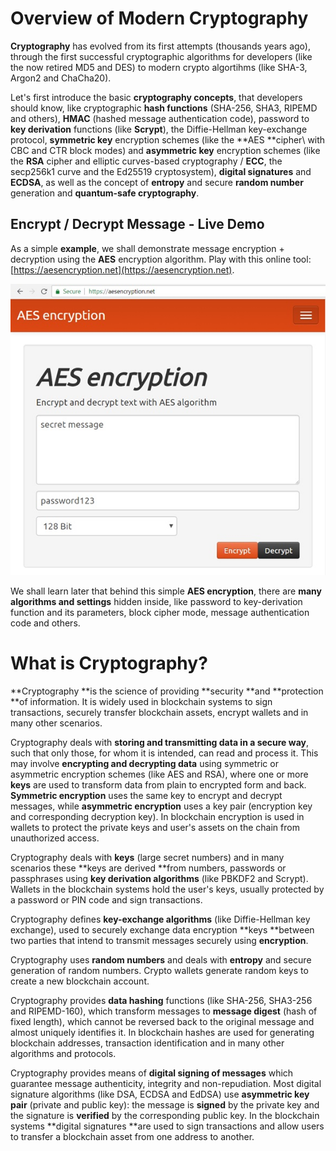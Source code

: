 # Overview of Modern Cryptography

**Cryptography** has evolved from its first attempts (thousands years ago), through the first successful cryptographic algorithms for developers (like the now retired MD5 and DES) to modern crypto algortihms (like SHA-3, Argon2 and ChaCha20).

Let's first introduce the basic **cryptography concepts**, that developers should know, like cryptographic **hash functions** \(SHA-256, SHA3, RIPEMD and others\), **HMAC** \(hashed message authentication code\), password to **key derivation** functions (like **Scrypt**), the Diffie-Hellman key-exchange protocol, **symmetric key** encryption schemes \(like the **AES **cipher\ with CBC and CTR block modes) and **asymmetric key** encryption schemes \(like the **RSA** cipher and elliptic curves-based cryptography / **ECC**, the secp256k1 curve and the Ed25519 cryptosystem\), **digital signatures** and **ECDSA**, as well as the concept of **entropy** and secure **random number** generation and **quantum-safe cryptography**.

## Encrypt / Decrypt Message - Live Demo

As a simple **example**, we shall demonstrate message encryption + decryption using the **AES** encryption algorithm. Play with this online tool: [https://aesencryption.net](https://aesencryption.net).

![](/assets/encrypt-decrypt-live-demo.jpg)

We shall learn later that behind this simple **AES encryption**, there are **many algorithms and settings** hidden inside, like password to key-derivation function and its parameters, block cipher mode, message authentication code and others.

# What is Cryptography?

**Cryptography **is the science of providing **security **and **protection **of information. It is widely used in blockchain systems to sign transactions, securely transfer blockchain assets, encrypt wallets and in many other scenarios.

Cryptography deals with **storing and transmitting data in a secure way**, such that only those, for whom it is intended, can read and process it. This may involve **encrypting and decrypting data** using symmetric or asymmetric encryption schemes \(like AES and RSA\), where one or more **keys** are used to transform data from plain to encrypted form and back. **Symmetric encryption** uses the same key to encrypt and decrypt messages, while **asymmetric encryption** uses a key pair \(encryption key and corresponding decryption key\). In blockchain encryption is used in wallets to protect the private keys and user's assets on the chain from unauthorized access.

Cryptography deals with **keys** \(large secret numbers\) and in many scenarios these **keys are derived **from numbers, passwords or passphrases using **key derivation algorithms** \(like PBKDF2 and Scrypt\). Wallets in the blockchain systems hold the user's keys, usually protected by a password or PIN code and sign transactions.

Cryptography defines **key-exchange algorithms** \(like Diffie-Hellman key exchange\), used to securely exchange data encryption **keys **between two parties that intend to transmit messages securely using **encryption**.

Cryptography uses **random numbers** and deals with **entropy** and secure generation of random numbers. Crypto wallets generate random keys to create a new blockchain account.

Cryptography provides **data hashing** functions \(like SHA-256, SHA3-256 and RIPEMD-160\), which transform messages to **message digest** \(hash of fixed length\), which cannot be reversed back to the original message and almost uniquely identifies it. In blockchain hashes are used for generating blockchain addresses, transaction identification and in many other algorithms and protocols.

Cryptography provides means of **digital signing of messages** which guarantee message authenticity, integrity and non-repudiation. Most digital signature algorithms \(like DSA, ECDSA and EdDSA\) use **asymmetric key pair** \(private and public key\): the message is **signed** by the private key and the signature is **verified** by the corresponding public key. In the blockchain systems **digital signatures **are used to sign transactions and allow users to transfer a blockchain asset from one address to another.